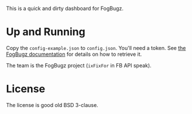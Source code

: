 This is a quick and dirty dashboard for FogBugz.

# Up and Running

Copy the `config-example.json` to `config.json`. You'll need a token. See [the FogBugz documentation](http://fogbugz.stackexchange.com/fogbugz-xml-api) for details on how to retrieve it.

The team is the FogBugz project (`ixFixFor` in FB API speak).

# License

The license is good old BSD 3-clause.
